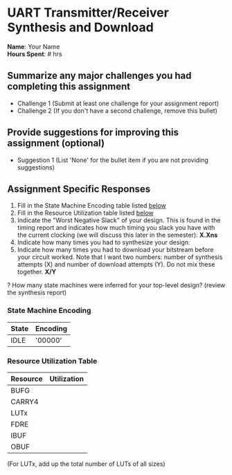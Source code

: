# UART Transmitter/Receiver Synthesis and Download

**Name**: Your Name<br>
**Hours Spent**: # hrs<br>

## Summarize any major challenges you had completing this assignment
* Challenge 1 (Submit at least one challenge for your assignment report)
* Challenge 2 (If you don't have a second challenge, remove this bullet)

## Provide suggestions for improving this assignment (optional)
  * Suggestion 1 (List 'None' for the bullet item if you are not providing suggestions)

## Assignment Specific Responses
  1. Fill in the State Machine Encoding table listed [below](#state-machine-encoding)
  2. Fill in the Resource Utilization table listed [below](#resource-utilization-table)
  3. Indicate the "Worst Negative Slack" of your design. This is found in the timing report and indicates how much timing you slack you have with the current clocking (we will discuss this later in the semester): **X.Xns**
  4. Indicate how many times you had to synthesize your design:
  5. Indicate how many times you had to download your bitstream before your circuit worked. Note that I want two numbers: number of synthesis attempts (X) and number of download attempts (Y). Do not mix these together. **X/Y**

? How many state machines were inferred for your top-level design? (review the synthesis report)

### State Machine Encoding

| State | Encoding |
| ---- | ---- |
| IDLE   | '00000' |

### Resource Utilization Table

| Resource | Utilization |
| ---- | ---- |
| BUFG   |  |
| CARRY4 |  |
| LUTx   |  |
| FDRE   |  |
| IBUF   |  |
| OBUF   |  |

(For LUTx, add up the total number of LUTs of all sizes)